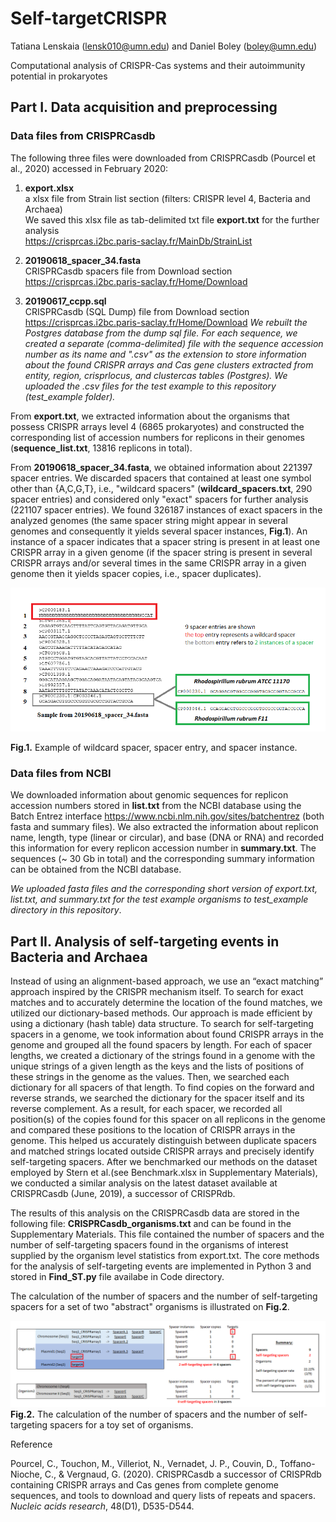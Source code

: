 # Self-targetCRISPR 

Tatiana Lenskaia (lensk010@umn.edu) and Daniel Boley (boley@umn.edu)

Computational analysis of CRISPR-Cas systems and their autoimmunity potential in prokaryotes

## Part I. Data acquisition and preprocessing

### Data files from CRISPRCasdb

The following three files were downloaded from CRISPRCasdb (Pourcel et al., 2020) accessed in February 2020:

1. __export.xlsx__ <br> 
a xlsx file from Strain list section (filters: CRISPR level 4, Bacteria and Archaea) <br>
We saved this xlsx file as tab-delimited txt file __export.txt__ for the further analysis <br>
https://crisprcas.i2bc.paris-saclay.fr/MainDb/StrainList


2. __20190618_spacer_34.fasta__ <br>
CRISPRCasdb spacers file from Download section <br>
https://crisprcas.i2bc.paris-saclay.fr/Home/Download


3. __20190617_ccpp.sql__ <br>
CRISPRCasdb (SQL Dump) file from Download section <br>
https://crisprcas.i2bc.paris-saclay.fr/Home/Download
_We rebuilt the Postgres database from the dump sql file. For each sequence, we created a separate (comma-delimited) file with the sequence accession number as its name and ".csv" as the extension to store information about the found CRISPR arrays and Cas gene clusters extracted from entity, region, crisprlocus, and clustercas tables (Postgres). We uploaded the .csv files for the test example to this repository (test_example folder)._


From __export.txt__, we extracted information about the organisms that possess CRISPR arrays level 4 (6865 prokaryotes) and constructed the corresponding list of accession numbers for replicons in their genomes (__sequence_list.txt__, 13816 replicons in total). 

From __20190618_spacer_34.fasta__, we obtained information about 221397 spacer entries.  We discarded spacers that contained at least one symbol other than {A,C,G,T}, i.e., "wildcard spacers" (__wildcard_spacers.txt__, 290 spacer entries) and considered only "exact" spacers for further analysis (221107 spacer entries). We found 326187 instances of exact spacers in the analyzed genomes (the same spacer string might appear in several genomes and consequently it yields several spacer instances, __Fig.1__). An instance of a spacer indicates that a spacer string is present in at least one CRISPR array in a given genome (if the spacer string is present in several CRISPR arrays and/or several times in the same CRISPR array in a given genome then it yields spacer copies, i.e., spacer duplicates).

![Fig.1](/images/wildcard_spacerinstance.png)

__Fig.1.__ Example of wildcard spacer, spacer entry, and spacer instance.

### Data files from NCBI

We downloaded information about genomic sequences for replicon accession numbers stored in __list.txt__ from the NCBI database using the Batch Entrez interface https://www.ncbi.nlm.nih.gov/sites/batchentrez (both fasta and summary files). We also extracted the information about replicon name, length, type (linear or circular), and base (DNA or RNA) and recorded this information for every replicon accession number in __summary.txt__. The sequences (~ 30 Gb in total) and the corresponding summary information can be obtained from the NCBI database.

_We uploaded fasta files and the corresponding short version of export.txt, list.txt, and summary.txt for the test example organisms to test_example directory in this repository_. 



## Part II. Analysis of self-targeting events in Bacteria and Archaea

Instead of using an alignment-based approach, we use an “exact matching” approach inspired by the CRISPR mechanism itself. To search for exact matches and to accurately determine the location of the found matches, we utilized our dictionary-based methods. Our approach is made efficient by using a dictionary (hash table) data structure. To search for self-targeting spacers in a genome, we took information about found CRISPR arrays in the genome and grouped all the found spacers by length. For each of spacer lengths, we created a dictionary of the strings found in a genome with the unique strings of a given length as the keys and the lists of positions of these strings in the genome as the values. Then, we searched each dictionary for all spacers of that length. To find copies on the forward and reverse strands, we searched the dictionary for the spacer itself and its reverse complement. As a result, for each spacer, we recorded all position(s) of the copies found for this spacer on all replicons in the genome and compared these positions to the location of CRISPR arrays in the genome. This helped us accurately distinguish between duplicate spacers and matched strings located outside CRISPR arrays and precisely identify self-targeting spacers. After we benchmarked our methods on the dataset employed by Stern et al.(see Benchmark.xlsx in Supplementary Materials), we conducted a similar analysis on the latest dataset available at CRISPRCasdb (June, 2019), a successor of CRISPRdb.


The results of this analysis on the CRISPRCasdb data are stored in the following file: __CRISPRCasdb_organisms.txt__ and can be found in the Supplementary Materials. This file contained the number of spacers and the number of self-targeting spacers found in the organisms of interest supplied by the organism level statistics from export.txt. The core methods for the analysis of self-targeting events are implemented in Python 3 and stored in __Find_ST.py__ file availabe in Code directory. 

The calculation of the number of spacers and the number of self-targeting spacers for a set of two "abstract" organisms is illustrated on __Fig.2__.

![Fig.2](/images/Stat_desc.png)
__Fig.2.__ The calculation of the number of spacers and the number of self-targeting spacers for a toy set of organisms.

Reference

Pourcel, C., Touchon, M., Villeriot, N., Vernadet, J. P., Couvin, D., Toffano-Nioche, C., & Vergnaud, G. (2020). CRISPRCasdb a successor of CRISPRdb containing CRISPR arrays and Cas genes from complete genome sequences, and tools to download and query lists of repeats and spacers. _Nucleic acids research_, 48(D1), D535-D544.
